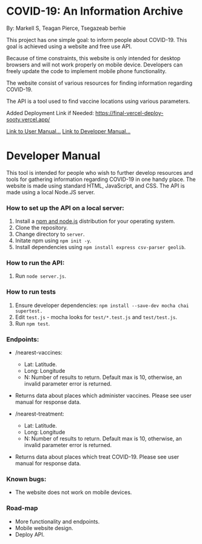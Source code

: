 # COVID-19: An Information Archive

By: Markell S, Teagan Pierce, Tsegazeab berhie

This project has one simple goal: to inform people about COVID-19. This goal is achieved using a website and free use API.

Because of time constraints, this website is only intended for desktop browsers and will not work properly on mobile device. Developers can freely update the code to implement mobile phone functionality.

The website consist of various resources for finding information regarding COVID-19.

The API is a tool used to find vaccine locations using various parameters.

Added Deployment Link if Needed: https://final-vercel-deploy-sooty.vercel.app/

[Link to User Manual...](docs/USER_MANUAL.md)
[Link to Developer Manual...](docs/DEVELOPER_MANUAL)

# Developer Manual

This tool is intended for people who wish to further develop resources and tools for gathering information regarding COVID-19 in one handy place.
The website is made using standard HTML, JavaScript, and CSS. The API is made using a local Node.JS server.

### How to set up the API on a local server:
1. Install a [npm and node.js](https://docs.npmjs.com/downloading-and-installing-node-js-and-npm "npm and node.js") distribution for your operating system.
2. Clone the repository.
3. Change directory to `server`.
4. Initate npm using `npm init -y`.
5. Install dependencies using `npm install express csv-parser geolib`.

### How to run the API:
1. Run `node server.js`.

### How to run tests
1. Ensure developer dependencies: `npm install --save-dev mocha chai supertest.`
2. Edit `test.js` - mocha looks for `test/*.test.js` and `test/test.js`.
3. Run `npm test`.

### Endpoints:
- /nearest-vaccines: 
	- Lat:  Latitude.
	- Long: Longitude
	- N: Number of results to return. Default max is 10, otherwise, an invalid parameter error is returned.
- Returns data about places which administer vaccines. Please see user manual for response data.

- /nearest-treatment: 
	- Lat:  Latitude.
	- Long: Longitude
	- N: Number of results to return. Default max is 10, otherwise, an invalid parameter error is returned.
- Returns data about places which treat COVID-19. Please see user manual for response data.

### Known bugs:
- The website does not work on mobile devices.

### Road-map
- More functionality and endpoints.
- Mobile website design.
- Deploy API.
